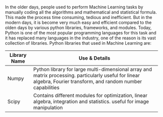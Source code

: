 In the older days, people used to perform Machine Learning tasks by manually coding all the algorithms and mathematical and statistical formula. This made the process time consuming, tedious and inefficient. But in the modern days, it is become very much easy and efficient compared to the olden days by various python libraries, frameworks, and modules. Today, Python is one of the most popular programming languages for this task and it has replaced many languages in the industry, one of the reason is its vast collection of libraries. Python libraries that used in Machine Learning are:

Library Name | Use & Details
------------ | -------------
Numpy | Python library for large multi-dimensional array and matrix processing. particularly useful for linear algebra, Fourier transform, and random number capabilities
Scipy | Contains different modules for optimization, linear algebra, integration and statistics. useful for image manipulation
